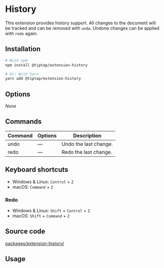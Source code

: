 # History
This extension provides history support. All changes to the document will be tracked and can be removed with `undo`. Undone changes can be applied with `redo` again.

## Installation
```bash
# With npm
npm install @tiptap/extension-history

# Or: With Yarn
yarn add @tiptap/extension-history
```

## Options
*None*

## Commands
| Command | Options | Description           |
| ------- | ------- | --------------------- |
| undo    | —       | Undo the last change. |
| redo    | —       | Redo the last change. |

## Keyboard shortcuts
* Windows & Linux: `Control` + `Z`
* macOS: `Command` + `Z`

### Redo
* Windows & Linux: `Shift` + `Control` + `Z`
* macOS: `Shift` + `Command` + `Z`

## Source code
[packages/extension-history/](https://github.com/ueberdosis/tiptap-next/blob/main/packages/extension-history/)

## Usage
<demo name="Extensions/History" highlight="3-8,20,39" />